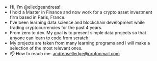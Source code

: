 - Hi, I’m @elledgeandreas!
- I hold a Master in Finance and now work for a crypto asset investment firm based in Paris, France.
- I've been learning data science and blockchain development while trading cryptocurrencies for the past 4 years.
- From zero to dev. My goal is to present simple data projects so that anyone can learn to code from scratch.
- My projects are taken from many learning programs and I will make a selection of the most relevant ones.
- 📫 How to reach me: andreaselledge@protonmail.com

<!---
elledgeandreas/elledgeandreas is a ✨ special ✨ repository because its `README.md` (this file) appears on your GitHub profile.
You can click the Preview link to take a look at your changes.
--->
